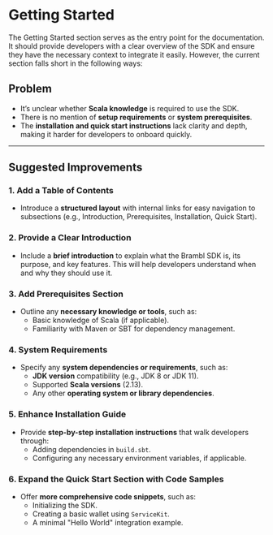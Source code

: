 # Getting Started
The Getting Started section serves as the entry point for the documentation. It should provide developers with a clear overview of the SDK and ensure they have the necessary context to integrate it easily. However, the current section falls short in the following ways:

## Problem  
- It’s unclear whether **Scala knowledge** is required to use the SDK.
- There is no mention of **setup requirements** or **system prerequisites**.
- The **installation and quick start instructions** lack clarity and depth, making it harder for developers to onboard quickly.

---

## Suggested Improvements

### 1. **Add a Table of Contents**  
   - Introduce a **structured layout** with internal links for easy navigation to subsections (e.g., Introduction, Prerequisites, Installation, Quick Start). 

### 2. **Provide a Clear Introduction**  
   - Include a **brief introduction** to explain what the Brambl SDK is, its purpose, and key features. This will help developers understand when and why they should use it.

### 3. **Add Prerequisites Section**  
   - Outline any **necessary knowledge or tools**, such as:  
     - Basic knowledge of Scala (if applicable).  
     - Familiarity with Maven or SBT for dependency management.  

### 4. **System Requirements**  
   - Specify any **system dependencies or requirements**, such as:  
     - **JDK version** compatibility (e.g., JDK 8 or JDK 11).  
     - Supported **Scala versions** (2.13).  
     - Any other **operating system or library dependencies**.  

### 5. **Enhance Installation Guide**  
   - Provide **step-by-step installation instructions** that walk developers through:  
     - Adding dependencies in `build.sbt`.  
     - Configuring any necessary environment variables, if applicable.

### 6. **Expand the Quick Start Section with Code Samples**  
   - Offer **more comprehensive code snippets**, such as:
     - Initializing the SDK.
     - Creating a basic wallet using `ServiceKit`.  
     - A minimal "Hello World" integration example.


